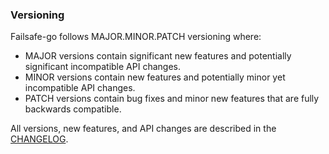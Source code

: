 ### Versioning

Failsafe-go follows MAJOR.MINOR.PATCH versioning where:

- MAJOR versions contain significant new features and potentially significant incompatible API changes.
- MINOR versions contain new features and potentially minor yet incompatible API changes.
- PATCH versions contain bug fixes and minor new features that are fully backwards compatible.

All versions, new features, and API changes are described in the [CHANGELOG](CHANGELOG.md).